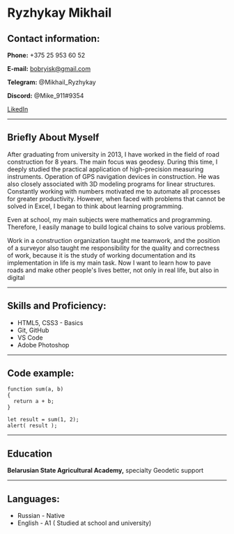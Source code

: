 # __Ryzhykay Mikhail__
## Contact information:


__Phone:__ +375 25 953 60 52 

__E-mail:__ bobryisk@gmail.com

__Telegram:__ @Mikhail_Ryzhykay

__Discord:__ @Mike_911#9354

[LikedIn](https://www.linkedin.com/in/михаил-рыжиков-3622b719b)

-----


## Briefly About Myself 

After graduating from university in 2013, I have worked in the field of road construction for 8 years. The main focus was geodesy.
During this time, I deeply studied the practical application of high-precision measuring instruments. Operation of GPS navigation devices in construction. He was also closely associated with 3D modeling programs for linear structures.
Constantly working with numbers motivated me to automate all processes for greater productivity.
However, when faced with problems that cannot be solved in Excel, I began to think about learning programming.

Even at school, my main subjects were mathematics and programming. Therefore, I easily manage to build logical chains to solve various problems.

Work in a construction organization taught me teamwork, and the position of a surveyor also taught me responsibility for the quality and correctness of work, because it is the study of working documentation and its implementation in life is my main task.
Now I want to learn how to pave roads and make other people's lives better, not only in real life, but also in digital

----

## Skills and Proficiency:

* HTML5, CSS3 - Basics
* Git, GitHub
* VS Code
* Adobe Photoshop

----

## Code example:

``` 
function sum(a, b) 
{
  return a + b;
}

let result = sum(1, 2);
alert( result );
```

---

## Education

__Belarusian State Agricultural Academy,__
specialty Geodetic support

----

## Languages:

* Russian - Native
* English - A1 (
Studied at school and university)